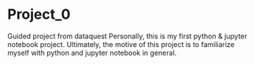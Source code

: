 # Project_0
Guided project from dataquest
Personally, this is my first python & jupyter notebook project. Ultimately, the motive of this project is to familiarize myself with python and jupyter notebook in general.
